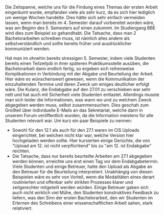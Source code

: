 Die Zeitspanne, welche uns für die Findung eines Themas der ersten Arbeit eingeräumt wurde, empfanden viele als sehr kurz, da es sich hier lediglich um wenige Wochen handelte. Dies hätte sich sehr einfach vermeiden lassen, wenn man bereits im 4. Semester darauf vorbereitet worden wäre, was am Beginn des 5. Semesters auf einen zukommt. Im Studiengang BBE wird dies zum Beispiel so gehandhabt. Die Tatsache, dass man 2 Bachelorarbeiten schreiben muss, ist nämlich alles andere als selbstverständlich und sollte bereits früher und ausdrücklicher kommuniziert werden.

Hat man im ohnehin bereits stressigen 5. Semester, indem viele Studenten bereits einen Teilzeitjob in ihrer späteren Praktikumsstelle ausüben, die Bachelorarbeit dann endlich fertig, so ergeben sich reihenweise Komplikationen in Verbindung mit der Abgabe und Beurteilung der Arbeit. Hier wäre es wünschenswert gewesen, wenn die Kommunikation der einzuhaltenden Termine und deren Zweck um einiges deutlicher erfolgt wäre. Die Kulanz, die Endabgabe auf den 27.01 zu verschieben war sehr nett und hat auch mit Sicherheit viele Studenten entlastet. Allerdings musste man sich leider die Informationen, was wann wo und zu welchem Zweck abgegeben werden muss, selbst zusammensuchen. Dies geschah zum Großteil über individuelle E-Mails an das Sekretariat, welche dann in unserem Forum veröffentlich wurden, da die Information meistens für alle Studenten relevant war. 
Um kurz ein paar Beispiele zu nennen: 
* Sowohl für den 12.1 als auch für den 27.1 waren im CIS Uploads eingerichtet, bei welchen nicht klar war, welche Version hier hochgeladen werden sollte. Hier kursierten einige Gerüchte, die von "Upload am 12. ist nicht verpflichtend" bis zu "am 12. ist Endabgabe" reichten.
* Die Tatsache, dass nur bereits beurteilte Arbeiten am 27.1 abgegeben werden können, erreichte uns erst einen Tag vor dem Endabgabetermin. Viele Studenten und einige Betreuer, hatte den Upload als Abgabe an den Betreuer für die Beurteilung interpretiert.
Unabhängig von diesen Beispielen wäre es sehr von Vorteil, wenn die Modalitäten eines derart routinierten und offenbar sehr strikten Prozesses klarer und zeitgerechter mitgeteilt werden würden. Einige Betreuer gaben sich auch nicht wirklich viel Mühe, den Studenten konstruktives Feedback zu liefern, was den Sinn der ersten Bachelorarbeit, den wir Studenten im Erlernen des Schreibens einer wissenschaftlichen Arbeit sahen, stark relativiert. 